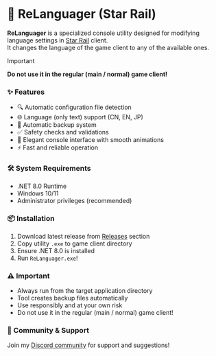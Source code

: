 # 🌟 ReLanguager (Star Rail)

**ReLanguager** is a specialized console utility designed for modifying language settings in [Star Rail](https://hsr.hoyoverse.com/) client.<br>
It changes the language of the game client to any of the available ones. 

> [!IMPORTANT]  
> **Do not use it in the regular (main / normal) game client!**

### ✨ Features
- 🔍 Automatic configuration file detection
- 🌐 Language (only text) support (CN, EN, JP)
- 💾 Automatic backup system
- ✅ Safety checks and validations
- 🎨 Elegant console interface with smooth animations
- ⚡ Fast and reliable operation

### 🛠️ System Requirements
- .NET 8.0 Runtime
- Windows 10/11
- Administrator privileges (recommended)

### 📦 Installation
1. Download latest release from [Releases](https://github.com/DenisSolicen/ReLanguager/releases) section
2. Copy utility `.exe` to game client directory
3. Ensure .NET 8.0 is installed
4. Run `ReLanguager.exe`!

### ⚠️ Important
- Always run from the target application directory
- Tool creates backup files automatically
- Use responsibly and at your own risk
- Do not use it in the regular (main / normal) game client!

### 💬 Community & Support
Join my [Discord community](https://discord.gg/3wjcQzy7zz) for support and suggestions!
